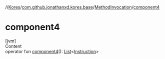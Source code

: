 //[Kores](../../index.md)/[com.github.jonathanxd.kores.base](../index.md)/[MethodInvocation](index.md)/[component4](component4.md)



# component4  
[jvm]  
Content  
operator fun [component4](component4.md)(): [List](https://kotlinlang.org/api/latest/jvm/stdlib/kotlin.collections/-list/index.html)<[Instruction](../../com.github.jonathanxd.kores/-instruction/index.md)>  




